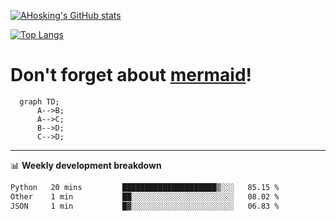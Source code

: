 [![AHosking's GitHub stats](https://github-readme-stats.vercel.app/api?username=ahosking&count_private=true&show_icons=true&theme=onedark&hide_rank=true&include_all_commits=true)](https://github.com/ahosking)

[![Top Langs](https://github-readme-stats.vercel.app/api/top-langs/?username=ahosking&layout=compact&theme=onedark)](https://github.com/ahosking)


# Don't forget about [mermaid](https://github.blog/2022-02-14-include-diagrams-markdown-files-mermaid/)!

```mermaid
  graph TD;
      A-->B;
      A-->C;
      B-->D;
      C-->D;
```
-------

📊 **Weekly development breakdown**

<!--START_SECTION:waka-->

```txt
Python   20 mins         █████████████████████▒░░░   85.15 %
Other    1 min           ██░░░░░░░░░░░░░░░░░░░░░░░   08.02 %
JSON     1 min           █▓░░░░░░░░░░░░░░░░░░░░░░░   06.83 %
```

<!--END_SECTION:waka-->
